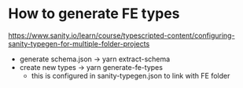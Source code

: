 # How to generate FE types

https://www.sanity.io/learn/course/typescripted-content/configuring-sanity-typegen-for-multiple-folder-projects

- generate schema.json -> yarn extract-schema
- create new types -> yarn generate-fe-types
  - this is configured in sanity-typegen.json to link with FE folder
